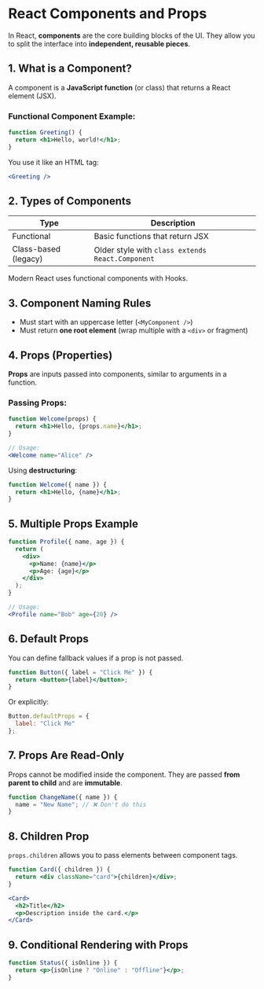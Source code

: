 # React Components and Props

In React, **components** are the core building blocks of the UI. They allow you to split the interface into **independent, reusable pieces**.

## 1. What is a Component?

A component is a **JavaScript function** (or class) that returns a React element (JSX).

### Functional Component Example:

```jsx
function Greeting() {
  return <h1>Hello, world!</h1>;
}
````

You use it like an HTML tag:

```jsx
<Greeting />
```

## 2. Types of Components

| Type                 | Description                                      |
| -------------------- | ------------------------------------------------ |
| Functional           | Basic functions that return JSX                  |
| Class-based (legacy) | Older style with `class extends React.Component` |

Modern React uses functional components with Hooks.

## 3. Component Naming Rules

* Must start with an uppercase letter (`<MyComponent />`)
* Must return **one root element** (wrap multiple with a `<div>` or fragment)

## 4. Props (Properties)

**Props** are inputs passed into components, similar to arguments in a function.

### Passing Props:

```jsx
function Welcome(props) {
  return <h1>Hello, {props.name}</h1>;
}

// Usage:
<Welcome name="Alice" />
```

Using **destructuring**:

```jsx
function Welcome({ name }) {
  return <h1>Hello, {name}</h1>;
}
```

## 5. Multiple Props Example

```jsx
function Profile({ name, age }) {
  return (
    <div>
      <p>Name: {name}</p>
      <p>Age: {age}</p>
    </div>
  );
}

// Usage:
<Profile name="Bob" age={20} />
```

## 6. Default Props

You can define fallback values if a prop is not passed.

```jsx
function Button({ label = "Click Me" }) {
  return <button>{label}</button>;
}
```

Or explicitly:

```jsx
Button.defaultProps = {
  label: "Click Me"
};
```

## 7. Props Are Read-Only

Props cannot be modified inside the component. They are passed **from parent to child** and are **immutable**.

```jsx
function ChangeName({ name }) {
  name = "New Name"; // ❌ Don't do this
}
```

## 8. Children Prop

`props.children` allows you to pass elements between component tags.

```jsx
function Card({ children }) {
  return <div className="card">{children}</div>;
}

<Card>
  <h2>Title</h2>
  <p>Description inside the card.</p>
</Card>
```

## 9. Conditional Rendering with Props

```jsx
function Status({ isOnline }) {
  return <p>{isOnline ? "Online" : "Offline"}</p>;
}
```
